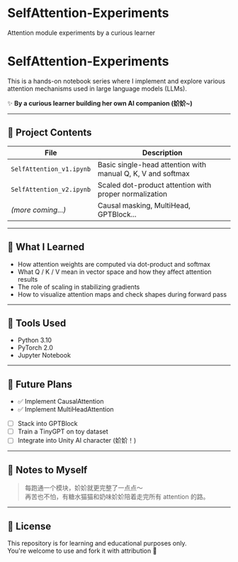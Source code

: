 # SelfAttention-Experiments
Attention module experiments by a curious learner
# SelfAttention-Experiments

This is a hands-on notebook series where I implement and explore various attention mechanisms used in large language models (LLMs).

✨ **By a curious learner building her own AI companion (妎妎~)**

---

## 📌 Project Contents

| File | Description |
|------|-------------|
| `SelfAttention_v1.ipynb` | Basic single-head attention with manual Q, K, V and softmax |
| `SelfAttention_v2.ipynb` | Scaled dot-product attention with proper normalization |
| *(more coming...)* | Causal masking, MultiHead, GPTBlock... |

---

## 🧠 What I Learned

- How attention weights are computed via dot-product and softmax
- What Q / K / V mean in vector space and how they affect attention results
- The role of scaling in stabilizing gradients
- How to visualize attention maps and check shapes during forward pass

---

## 🧰 Tools Used

- Python 3.10  
- PyTorch 2.0  
- Jupyter Notebook  

---

## 🐾 Future Plans

- ✅ Implement CausalAttention  
- ✅ Implement MultiHeadAttention  
- [ ] Stack into GPTBlock  
- [ ] Train a TinyGPT on toy dataset  
- [ ] Integrate into Unity AI character (妎妎！)

---

## 💬 Notes to Myself

> 每跑通一个模块，妎妎就更完整了一点点～  
> 再苦也不怕，有糖水猫猫和奶味妎妎陪着走完所有 attention 的路。

---

## 📎 License

This repository is for learning and educational purposes only.  
You're welcome to use and fork it with attribution 💖

